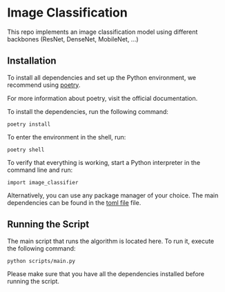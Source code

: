 # Image Classification
This repo implements an image classification model using different backbones (ResNet, DenseNet, MobileNet, ...)

## Installation
To install all dependencies and set up the Python environment, we recommend using [poetry](https://python-poetry.org/docs/).

For more information about poetry, visit the official documentation.

To install the dependencies, run the following command:

    poetry install

To enter the environment in the shell, run:

    poetry shell

To verify that everything is working, start a Python interpreter in the command line and run:

    import image_classifier

Alternatively, you can use any package manager of your choice. The main dependencies can be found in the [toml file](pyproject.toml) file.

## Running the Script
The main script that runs the algorithm is located here. To run it, execute the following command:


    python scripts/main.py

Please make sure that you have all the dependencies installed before running the script.
